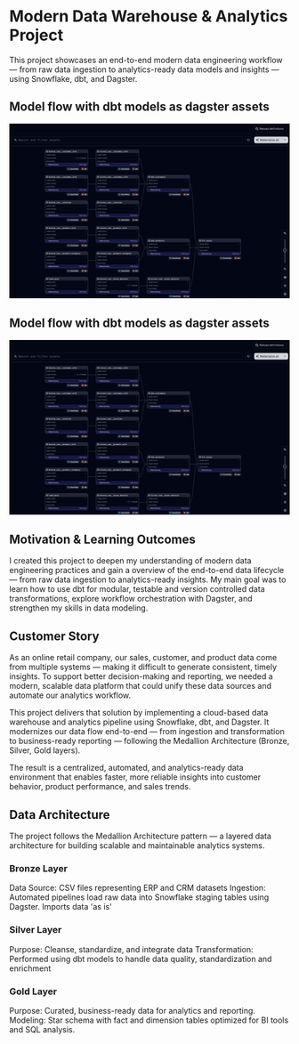 # Modern Data Warehouse & Analytics Project
This project showcases an end-to-end modern data engineering workflow — from raw data ingestion to analytics-ready data models and insights — using Snowflake, dbt, and Dagster.

## Model flow with dbt models as dagster assets
![Data Flow using dbt models in dagster](model_flow_materializing.png)

## Model flow with dbt models as dagster assets
![Data Flow using dbt models in dagster](model_flow_materializing.png)

## Motivation & Learning Outcomes

I created this project to deepen my understanding of modern data engineering practices and gain a overview of the end-to-end data lifecycle — from raw data ingestion to analytics-ready insights. My main goal was to learn how to use dbt for modular, testable and version controlled data transformations, explore workflow orchestration with Dagster, and strengthen my skills in data modeling. 

## Customer Story
As an online retail company, our sales, customer, and product data come from multiple systems — making it difficult to generate consistent, timely insights. To support better decision-making and reporting, we needed a modern, scalable data platform that could unify these data sources and automate our analytics workflow.

This project delivers that solution by implementing a cloud-based data warehouse and analytics pipeline using Snowflake, dbt, and Dagster. It modernizes our data flow end-to-end — from ingestion and transformation to business-ready reporting — following the Medallion Architecture (Bronze, Silver, Gold layers).

The result is a centralized, automated, and analytics-ready data environment that enables faster, more reliable insights into customer behavior, product performance, and sales trends.

## Data Architecture

The project follows the Medallion Architecture pattern — a layered data architecture for building scalable and maintainable analytics systems.

### Bronze Layer
Data Source: CSV files representing ERP and CRM datasets
Ingestion: Automated pipelines load raw data into Snowflake staging tables using Dagster. Imports data 'as is'

### Silver Layer
Purpose: Cleanse, standardize, and integrate data 
Transformation: Performed using dbt models to handle data quality, standardization and enrichment

### Gold Layer
Purpose: Curated, business-ready data for analytics and reporting.
Modeling: Star schema with fact and dimension tables optimized for BI tools and SQL analysis.

